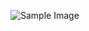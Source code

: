 ![Sample Image]([https://cdn.pixabay.com/photo/2015/04/19/08/33/flower-729512_1280.jpg](https://github.com/Gehad468/lab2/assets/76261974/1f43b304-2033-4bd4-9cca-8042ad072bd7)https://github.com/Gehad468/lab2/assets/76261974/1f43b304-2033-4bd4-9cca-8042ad072bd7)
